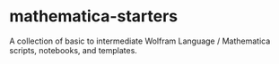 # mathematica-starters
A collection of basic to intermediate Wolfram Language / Mathematica scripts, notebooks, and templates.
